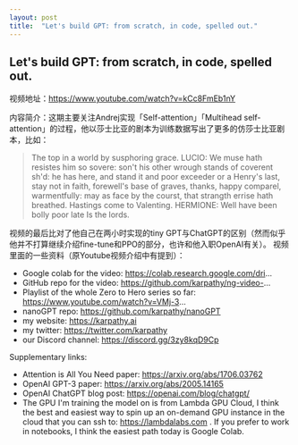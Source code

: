 ```yaml
---
layout: post
title:  "Let's build GPT: from scratch, in code, spelled out."
---
```


## Let's build GPT: from scratch, in code, spelled out.

视频地址：https://www.youtube.com/watch?v=kCc8FmEb1nY

内容简介：这期主要关注Andrej实现「Self-attention」「Multihead self-attention」的过程，他以莎士比亚的剧本为训练数据写出了更多的仿莎士比亚剧本，比如：
> The top in a world by susphoring grace. LUCIO: We muse hath resistes him so sovere: son't his other wrough stands of coverent sh'd: he has here, and stand it and poor exceeder or a Henry's last, stay not in faith, forewell's base of graves, thanks, happy comparel, warmentfully: may as face by the courst, that strangth errise hath breathed. Hastings come to 
Valenting. HERMIONE: Well have been bolly poor late Is the lords.

视频的最后比对了他自己在两小时实现的tiny GPT与ChatGPT的区别（然而似乎他并不打算继续介绍fine-tune和PPO的部分，也许和他入职OpenAI有关）。
视频里面的一些资料（原Youtube视频介绍中有提到）：
- Google colab for the video: https://colab.research.google.com/dri...
- GitHub repo for the video: https://github.com/karpathy/ng-video-...
- Playlist of the whole Zero to Hero series so far: https://www.youtube.com/watch?v=VMj-3...
- nanoGPT repo: https://github.com/karpathy/nanoGPT
- my website: https://karpathy.ai
- my twitter: https://twitter.com/karpathy
- our Discord channel: https://discord.gg/3zy8kqD9Cp

Supplementary links:
- Attention is All You Need paper: https://arxiv.org/abs/1706.03762
- OpenAI GPT-3 paper: https://arxiv.org/abs/2005.14165 
- OpenAI ChatGPT blog post: https://openai.com/blog/chatgpt/
- The GPU I'm training the model on is from Lambda GPU Cloud, I think the best and easiest way to spin up an on-demand GPU instance in the cloud that you can ssh to: https://lambdalabs.com . If you prefer to work in notebooks, I think the easiest path today is Google Colab.
